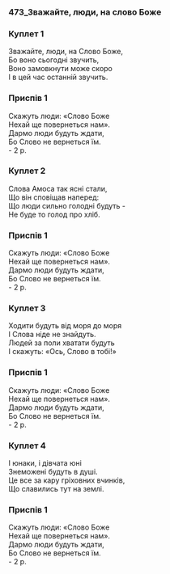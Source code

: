 ### 473_Зважайте, люди, на слово Боже
### Куплет 1
Зважайте, люди, на Слово Боже, <br/>Бо воно сьогодні звучить, <br/>Воно замовкнути може скоро <br/>І в цей час останній звучить.
### Приспів 1
Скажуть люди: «Слово Боже <br/>Нехай ще повернеться нам». <br/>Дармо люди будуть ждати, <br/>Бо Слово не вернеться їм.<br/> - 2 p.
### Куплет 2
Слова Амоса так ясні стали, <br/>Що він сповіщав наперед: <br/>Що люди сильно голодні будуть - <br/>Не буде то голод про хліб.
### Приспів 1
Скажуть люди: «Слово Боже <br/>Нехай ще повернеться нам». <br/>Дармо люди будуть ждати, <br/>Бо Слово не вернеться їм.<br/> - 2 p.
### Куплет 3
Ходити будуть від моря до моря <br/>І Слова ніде не знайдуть.<br/>Людей за поли хватати будуть <br/>І скажуть: «Ось, Слово в тобі!»
### Приспів 1
Скажуть люди: «Слово Боже <br/>Нехай ще повернеться нам». <br/>Дармо люди будуть ждати, <br/>Бо Слово не вернеться їм.<br/> - 2 p.
### Куплет 4
І юнаки, і дівчата юні  <br/>Знеможені будуть в душі. <br/>Це все за кару гріховних вчинків, <br/>Що славились тут на землі.
### Приспів 1
Скажуть люди: «Слово Боже <br/>Нехай ще повернеться нам». <br/>Дармо люди будуть ждати, <br/>Бо Слово не вернеться їм.<br/> - 2 p.
